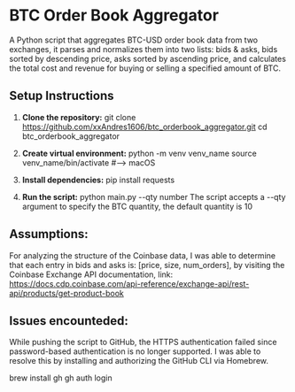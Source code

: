 # BTC Order Book Aggregator
A Python script that aggregates BTC-USD order book data from two exchanges, it parses and normalizes them into two lists: bids & asks, bids sorted by descending price, asks sorted by ascending price, and calculates the total cost and revenue for buying or selling a specified amount of BTC.

## Setup Instructions
1. **Clone the repository:**
   git clone https://github.com/xxAndres1606/btc_orderbook_aggregator.git
   cd btc_orderbook_aggregator

2. **Create virtual environment:**
   python -m venv venv_name
   source venv_name/bin/activate #--> macOS

3. **Install dependencies:**
   pip install requests

4. **Run the script:**
   python main.py --qty number
   The script accepts a --qty argument to specify the BTC quantity, the default quantity is 10

## Assumptions:
For analyzing the structure of the Coinbase data, I was able to determine that each entry in bids and asks is: [price, size, num_orders], by visiting the Coinbase Exchange API documentation, link: https://docs.cdp.coinbase.com/api-reference/exchange-api/rest-api/products/get-product-book

## Issues encounteded:
While pushing the script to GitHub, the HTTPS authentication failed since password-based authentication is no longer supported. I was able to resolve this by installing and authorizing the GitHub CLI via Homebrew.

brew install gh
gh auth login

